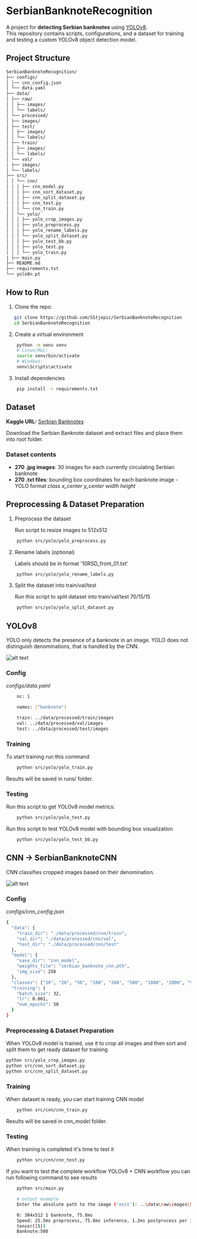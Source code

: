 # SerbianBanknoteRecognition

A project for **detecting Serbian banknotes** using [YOLOv8](https://docs.ultralytics.com/).  
This repository contains scripts, configurations, and a dataset for training and testing a custom YOLOv8 object detection model.

## Project Structure

```bash
SerbianBanknoteRecognition/
├── configs/
│ │── cnn_config.json
│ └── data.yaml
├── data/
│ ├── raw/
│ │ ├── images/
│ │ └── labels/
│ └── processed/
│ ├── images/
│ ├── test/
│ │ ├── images/
│ │ └── labels/
│ ├── train/
│ │ ├── images/
│ │ └── labels/
│ └── val/
│ ├── images/
│ └── labels/
├── src/
│ │ └── cnn/
│ │ │ ├── cnn_model.py
│ │ │ ├── cnn_sort_dataset.py
│ │ │ ├── cnn_split_dataset.py
│ │ │ ├── cnn_test.py
│ │ │ └── cnn_train.py
│ │ └── yolo/
│ │ │ ├── yolo_crop_images.py
│ │ │ ├── yolo_preprocess.py
│ │ │ ├── yolo_rename_labels.py
│ │ │ └── yolo_split_dataset.py
│ │ │ ├── yolo_test_bb.py
│ │ │ ├── yolo_test.py
│ │ │ └── yolo_train.py
| ├── main.py
├── README.md
├── requirements.txt
└── yolo8n.pt
```

## How to Run

1. Clone the repo:

```bash
   git clone https://github.com/SStjepic/SerbianBanknoteRecognition
   cd SerbianBanknoteRecognition
```

2. Create a virtual environment

```bash
    python -m venv venv
    # Linux/Mac:
    source venv/bin/activate
    # Windows:
    venv\Scripts\activate
```

3. Install dependencies

```bash
    pip install -r requirements.txt
```

## Dataset

**Kaggle URL:** [Serbian Banknotes](https://www.kaggle.com/datasets/stefanstjepic/serbian-banknotes)

Download the Serbian Banknote dataset and extract files and place them into root folder.

### Dataset contents

- **270 .jpg images**: 30 images for each currently circulating Serbian banknote
- **270 .txt files**: bounding box coordinates for each banknote image - YOLO format _class x_center y_center width height_

## Preprocessing & Dataset Preparation

1. Preprocess the dataset

   Run script to resize images to 512x512

```bash
    python src/yolo/yolo_preprocess.py
```

2. Rename labels (optional)

   Labels should be in format '10RSD_front_01.txt'

```bash
    python src/yolo/yolo_rename_labels.py
```

3. Split the dataset into train/val/test

   Run this script to split dataset into train/val/test 70/15/15

```bash
    python src/yolo/yolo_split_dataset.py
```

## YOLOv8

YOLO only detects the presence of a banknote in an image. YOLO does not distinguish denominations, that is handled by the CNN.

![alt text](images/yolo.png)

### Config

_configs/data.yaml_

```bash
    nc: 1

    names: ["banknote"]

    train: ../data/processed/train/images
    val: ../data/processed/val/images
    test: ../data/processed/test/images
```

### Training

To start training run this command

```bash
    python src/yolo/yolo_train.py
```

Results will be saved in runs/ folder.

### Testing

Run this script to get YOLOv8 model metrics:

```bash
    python src/yolo/yolo_test.py
```

Run this script to test YOLOv8 model with bounding box visualization

```bash
    python src/yolo/yolo_test_bb.py
```

## CNN -> SerbianBanknoteCNN

CNN classifies cropped images based on their denomination.

![alt text](images/cnn.png)

### Config

_configs/cnn_config.json_

```bash
{
  "data": {
    "train_dir": "./data/processed/cnn/train",
    "val_dir": "./data/processed/cnn/val",
    "test_dir": "./data/processed/cnn/test"
  },
  "model": {
    "save_dir": "cnn_model",
    "weights_file": "serbian_banknote_cnn.pth",
    "img_size": 256
  },
  "classes": ["10", "20", "50", "100", "200", "500", "1000", "2000", "5000"],
  "training": {
    "batch_size": 32,
    "lr": 0.001,
    "num_epochs": 50
  }
}
```

### Preprocessing & Dataset Preparation

When YOLOv8 model is trained, use it to crop all images and then sort and split them to get ready dataset for training

```bash
python src/yolo_crop_images.py
python src/cnn_sort_dataset.py
python src/cnn_split_dataset.py
```

### Training

When dataset is ready, you can start training CNN model

```bash
    python src/cnn/cnn_train.py
```

Results will be saved in _cnn_model_ folder.

### Testing

When training is completed it's time to test it

```bash
    python src/cnn/cnn_test.py
```

If you want to test the complete workflow YOLOv8 + CNN workflow you can run following command to see results

```bash
    python src/main.py

    # output example
    Enter the absolute path to the image ('exit'): ..\data\raw\images\500RSD_back_06.jpg

    0: 384x512 1 banknote, 75.8ms
    Speed: 25.5ms preprocess, 75.8ms inference, 1.2ms postprocess per image at shape (1, 3, 384, 512)
    tensor([5])
    Banknote:500
```
